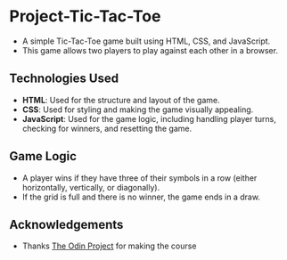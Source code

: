 # Project-Tic-Tac-Toe
- A simple Tic-Tac-Toe game built using HTML, CSS, and JavaScript. 
- This game allows two players to play against each other in a browser.
## Technologies Used
- **HTML**: Used for the structure and layout of the game.
- **CSS**: Used for styling and making the game visually appealing.
- **JavaScript**: Used for the game logic, including handling player turns, checking for winners, and resetting the game.
## Game Logic
- A player wins if they have three of their symbols in a row (either horizontally, vertically, or diagonally).
- If the grid is full and there is no winner, the game ends in a draw.
## Acknowledgements
- Thanks [The Odin Project](https://www.theodinproject.com) for making the course